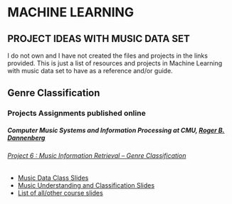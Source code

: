 # MACHINE LEARNING 
## PROJECT IDEAS WITH MUSIC DATA SET
I do not own and I have not created the files and projects in the links provided. This is just a list of resources and projects in Machine Learning with music data set to have as a reference and/or guide.

## Genre Classification
### Projects Assignments published online
##### Computer Music Systems and Information Processing at CMU, [Roger B. Dannenberg](http://www.cs.cmu.edu/~rbd/)  
######  [Project 6 : Music	Information	Retrieval	– Genre	Classification](https://www.cs.cmu.edu/~music/cmsip/projects/p6.pdf)
   * [Music Data Class Slides](https://www.cs.cmu.edu/~music/cmsip/slides/11-music-data.pdf)
   * [Music Understanding and Classification Slides](https://www.cs.cmu.edu/~music/cmsip/slides/14-classifiers.pdf)
   * [List of all/other course slides](https://www.cs.cmu.edu/~music/cmsip/slides/)


